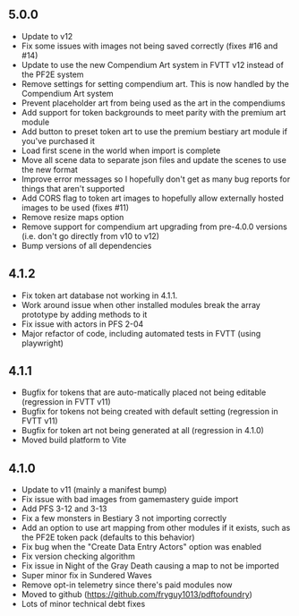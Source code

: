 ## 5.0.0

- Update to v12
- Fix some issues with images not being saved correctly (fixes #16 and #14)
- Update to use the new Compendium Art system in FVTT v12 instead of the PF2E system
- Remove settings for setting compendium art. This is now handled by the Compendium Art system
- Prevent placeholder art from being used as the art in the compendiums
- Add support for token backgrounds to meet parity with the premium art module
- Add button to preset token art to use the premium bestiary art module if you've purchased it
- Load first scene in the world when import is complete
- Move all scene data to separate json files and update the scenes to use the new format
- Improve error messages so I hopefully don't get as many bug reports for things that aren't supported
- Add CORS flag to token art images to hopefully allow externally hosted images to be used (fixes #11)
- Remove resize maps option
- Remove support for compendium art upgrading from pre-4.0.0 versions (i.e. don't go directly from v10 to v12)
- Bump versions of all dependencies

## 4.1.2

- Fix token art database not working in 4.1.1.
- Work around issue when other installed modules break the array prototype by adding methods to it
- Fix issue with actors in PFS 2-04
- Major refactor of code, including automated tests in FVTT (using playwright)

## 4.1.1

- Bugfix for tokens that are auto-matically placed not being editable (regression in FVTT v11)
- Bugfix for tokens not being created with default setting (regression in FVTT v11)
- Bugfix for token art not being generated at all (regression in 4.1.0)
- Moved build platform to Vite

## 4.1.0

- Update to v11 (mainly a manifest bump)
- Fix issue with bad images from gamemastery guide import
- Add PFS 3-12 and 3-13
- Fix a few monsters in Bestiary 3 not importing correctly
- Add an option to use art mapping from other modules if it exists, such as the PF2E token pack (defaults to this behavior)
- Fix bug when the "Create Data Entry Actors" option was enabled
- Fix version checking algorithm
- Fix issue in Night of the Gray Death causing a map to not be imported
- Super minor fix in Sundered Waves
- Remove opt-in telemetry since there's paid modules now
- Moved to github (https://github.com/fryguy1013/pdftofoundry)
- Lots of minor technical debt fixes